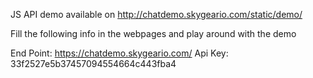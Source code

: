 JS API demo available on http://chatdemo.skygeario.com/static/demo/

Fill the following info in the webpages and play around with the demo

End Point: https://chatdemo.skygeario.com/
Api Key: 33f2527e5b37457094554664c443fba4
